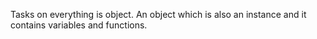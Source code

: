 Tasks on everything is object.
An object which is also an instance and it contains variables and functions.

